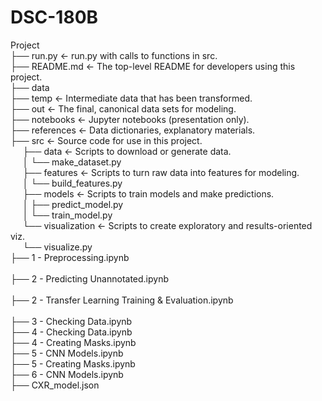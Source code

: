 # DSC-180B <br>
Project <br>
├── run.py             <- run.py with calls to functions in src.<br>
├── README.md          <- The top-level README for developers using this project.<br>
├── data<br>
   ├── temp           <- Intermediate data that has been transformed.<br>
   ├── out            <- The final, canonical data sets for modeling.<br>
├── notebooks          <- Jupyter notebooks (presentation only).<br>
├── references         <- Data dictionaries, explanatory materials.<br>
├── src                <- Source code for use in this project.<br>
&nbsp;&nbsp;&nbsp;&nbsp;    ├── data           <- Scripts to download or generate data.<br>
&nbsp;&nbsp;&nbsp;&nbsp;    │   └── make_dataset.py<br>
&nbsp;&nbsp;&nbsp;&nbsp;    ├── features       <- Scripts to turn raw data into features for modeling.<br>
&nbsp;&nbsp;&nbsp;&nbsp;    │   └── build_features.py<br>
&nbsp;&nbsp;&nbsp;&nbsp;    ├── models         <- Scripts to train models and make predictions.<br>
&nbsp;&nbsp;&nbsp;&nbsp;    │   ├── predict_model.py<br>
&nbsp;&nbsp;&nbsp;&nbsp;    │   └── train_model.py<br>
&nbsp;&nbsp;&nbsp;&nbsp;    └── visualization  <- Scripts to create exploratory and results-oriented viz.<br>
&nbsp;&nbsp;&nbsp;&nbsp;        └── visualize.py<br>
├── 1 - Preprocessing.ipynb<br>        
├── 2 - Predicting Unannotated.ipynb<br>       
├── 2 - Transfer Learning Training & Evaluation.ipynb<br>   
├── 3 - Checking Data.ipynb<br>
├── 4 - Checking Data.ipynb<br>
├── 4 - Creating Masks.ipynb<br>
├── 5 - CNN Models.ipynb<br>
├── 5 - Creating Masks.ipynb<br>
├── 6 - CNN Models.ipynb<br>
├── CXR_model.json
